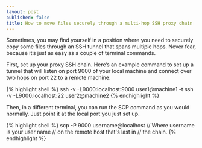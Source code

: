 ```yaml
---
layout: post
published: false
title: How to move files securely through a multi-hop SSH proxy chain
---
```

Sometimes, you may find yourself in a position where you need to securely copy some files through an SSH tunnel that spans multiple hops. Never fear, because it’s just as easy as a couple of terminal commands.

First, set up your proxy SSH chain. Here’s an example command to set up a tunnel that will listen on port 9000 of your local machine and connect over two hops on port 22 to a remote machine:

{% highlight shell %}
ssh -v -L9000:localhost:9000 user1@machine1 -t ssh -v -L9000:localhost:22 user2@machine2
{% endhighlight %}

Then, in a different terminal, you can run the SCP command as you would normally. Just point it at the local port you just set up.

{% highlight shell %}
scp -P 9000 username@localhost
// Where username is your user name
// on the remote host that's last in
// the chain.
{% endhighlight %}